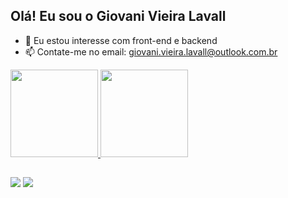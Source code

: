 ## Olá! Eu sou o Giovani Vieira Lavall

- 🌱 Eu estou interesse com front-end e backend
- 📫 Contate-me no email: giovani.vieira.lavall@outlook.com.br

 <div>
  <a href="https://github.com/GiovaniDevTech">
  <img height="140em" src="https://github-readme-stats.vercel.app/api?username=GiovaniDevTech&show_icons=true&theme=dark&include_all_commits=true&count_private=true"/>
  <img height="140em" src="https://github-readme-stats.vercel.app/api/top-langs/?username=GiovaniDevTech&layout=compact&langs_count=16&theme=dark"/>
</div>

  ##
<div> 
 <a href="https://www.linkedin.com/in/giovani-vieira-lavall" target="_blank"><img src="https://img.shields.io/badge/-LinkedIn-%230077B5?style=for-the-badge&logo=linkedin&logoColor=white" target="_blank"></a> 
 <a href="mailto:giovani.vieira.lavall@outlook.com.br" target="_blank"><img src="https://img.shields.io/badge/-Outlook-%230077B5?style=for-the-badge&logo=microsoftoutlook&logoColor=white" target="_blank"></a> 
 
 
</div>
